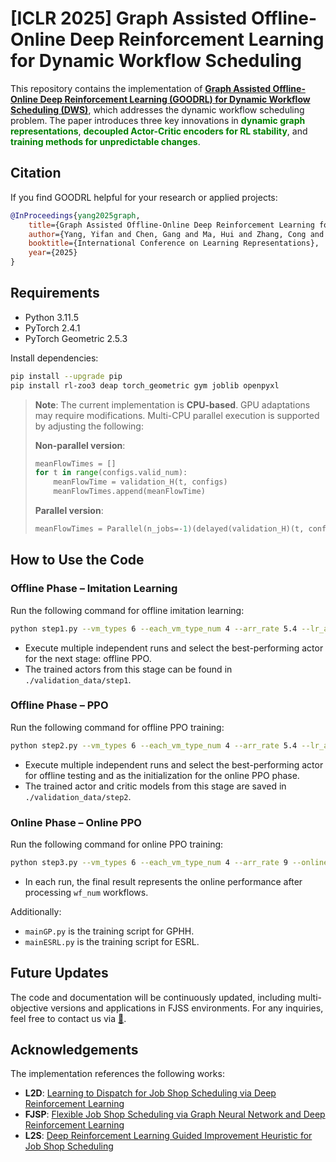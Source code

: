 
# [ICLR 2025] Graph Assisted Offline-Online Deep Reinforcement Learning for Dynamic Workflow Scheduling

This repository contains the implementation of [**Graph Assisted Offline-Online Deep Reinforcement Learning (GOODRL) for Dynamic Workflow Scheduling (DWS)**](https://openreview.net/forum?id=4PlbIfmX9o), which addresses the dynamic workflow scheduling problem. The paper introduces three key innovations in <font color="green"><b>dynamic graph representations</b></font>, <font color="green"><b>decoupled Actor-Critic encoders for RL stability</b></font>, and <font color="green"><b>training methods for unpredictable changes</b></font>.

## Citation

If you find GOODRL helpful for your research or applied projects:
  ```bibtex
  @InProceedings{yang2025graph,
      title={Graph Assisted Offline-Online Deep Reinforcement Learning for Dynamic Workflow Scheduling},
      author={Yang, Yifan and Chen, Gang and Ma, Hui and Zhang, Cong and Cao, Zhiguang and Zhang, Mengjie},
      booktitle={International Conference on Learning Representations},
      year={2025}
  }
  ```

## Requirements

- Python 3.11.5
- PyTorch 2.4.1
- PyTorch Geometric 2.5.3

Install dependencies:
```bash
pip install --upgrade pip
pip install rl-zoo3 deap torch_geometric gym joblib openpyxl
```

> **Note**: The current implementation is **CPU-based**. GPU adaptations may require modifications. Multi-CPU parallel execution is supported by adjusting the following:
>
> **Non-parallel version**:
> ```python
> meanFlowTimes = []
> for t in range(configs.valid_num):
>     meanFlowTime = validation_H(t, configs)
>     meanFlowTimes.append(meanFlowTime)
> ```
>
> **Parallel version**:
> ```python
> meanFlowTimes = Parallel(n_jobs=-1)(delayed(validation_H)(t, configs) for t in range(configs.valid_num))
> ```

## How to Use the Code

### Offline Phase – Imitation Learning
Run the following command for offline imitation learning:
```bash
python step1.py --vm_types 6 --each_vm_type_num 4 --arr_rate 5.4 --lr_a 0.0001 --log_interval 1 --max_updates 10
```
- Execute multiple independent runs and select the best-performing actor for the next stage: offline PPO.
- The trained actors from this stage can be found in `./validation_data/step1`.

### Offline Phase – PPO
Run the following command for offline PPO training:
```bash
python step2.py --vm_types 6 --each_vm_type_num 4 --arr_rate 5.4 --lr_a 0.0003 --lr_c 0.001 --warmup_critic 200
```
- Execute multiple independent runs and select the best-performing actor for offline testing and as the initialization for the online PPO phase.
- The trained actor and critic models from this stage are saved in `./validation_data/step2`.

### Online Phase – Online PPO
Run the following command for online PPO training:
```bash
python step3.py --vm_types 6 --each_vm_type_num 4 --arr_rate 9 --online_start_ac 5_5_5.4 --wf_num 10000 --max_updates 500 --warmup_steps 50000 --lr_a 0.00005 --lr_c 0.0001 --n_epochs 5
```
- In each run, the final result represents the online performance after processing `wf_num` workflows.

Additionally:
- `mainGP.py` is the training script for GPHH.
- `mainESRL.py` is the training script for ESRL.

## Future Updates

The code and documentation will be continuously updated, including multi-objective versions and applications in FJSS environments. For any inquiries, feel free to contact us via [💌](mailto:yifanyang@ecs.vuw.ac.nz).

## Acknowledgements

The implementation references the following works:
- **L2D**: [Learning to Dispatch for Job Shop Scheduling via Deep Reinforcement Learning](https://github.com/zcaicaros/L2D)
- **FJSP**: [Flexible Job Shop Scheduling via Graph Neural Network and Deep Reinforcement Learning](https://github.com/songwenas12/fjsp-drl)
- **L2S**: [Deep Reinforcement Learning Guided Improvement Heuristic for Job Shop Scheduling](https://github.com/zcaicaros/L2S)
